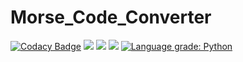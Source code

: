 # Morse_Code_Converter
[![Codacy Badge](https://api.codacy.com/project/badge/Grade/ebd6fa0fc8094899a52cfef2a90a49bf)](https://www.codacy.com/app/fsssosei/Morse_Code_Converter?utm_source=github.com&amp;utm_medium=referral&amp;utm_content=fsssosei/Morse_Code_Converter&amp;utm_campaign=Badge_Grade)
<img src="https://scrutinizer-ci.com/g/fsssosei/Morse_Code_Converter/badges/quality-score.png?b=master" />
<img src="https://scrutinizer-ci.com/g/fsssosei/Morse_Code_Converter/badges/build.png?b=master" />
<img src="https://scrutinizer-ci.com/g/fsssosei/Morse_Code_Converter/badges/code-intelligence.svg?b=master" />
[![Language grade: Python](https://img.shields.io/lgtm/grade/python/g/fsssosei/Morse_Code_Converter.svg?logo=lgtm&logoWidth=18)](https://lgtm.com/projects/g/fsssosei/Morse_Code_Converter/context:python)
